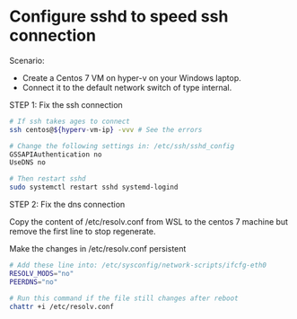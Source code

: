 # Configure sshd to speed ssh connection

Scenario:
- Create a Centos 7 VM on hyper-v on your Windows laptop.
- Connect it to the default network switch of type internal.

STEP 1: Fix the ssh connection

```bash
# If ssh takes ages to connect
ssh centos@${hyperv-vm-ip} -vvv # See the errors

# Change the following settings in: /etc/ssh/sshd_config
GSSAPIAuthentication no
UseDNS no

# Then restart sshd
sudo systemctl restart sshd systemd-logind
```

STEP 2: Fix the dns connection

Copy the content of /etc/resolv.conf from WSL to the centos 7 machine but remove the first line to stop regenerate.

Make the changes in /etc/resolv.conf persistent
```bash
# Add these line into: /etc/sysconfig/network-scripts/ifcfg-eth0
RESOLV_MODS="no"
PEERDNS="no"

# Run this command if the file still changes after reboot
chattr +i /etc/resolv.conf
```

